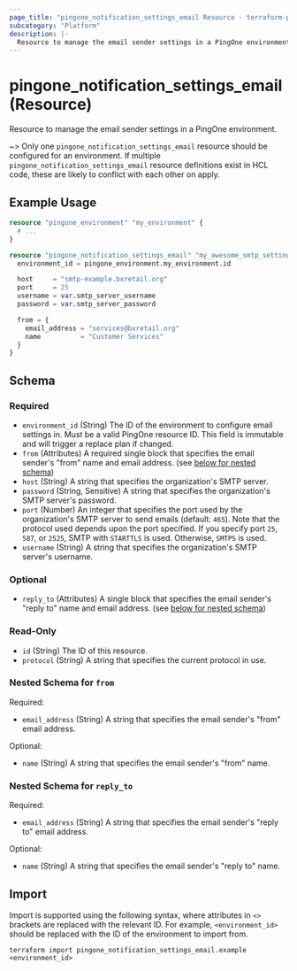 ```yaml
---
page_title: "pingone_notification_settings_email Resource - terraform-provider-pingone"
subcategory: "Platform"
description: |-
  Resource to manage the email sender settings in a PingOne environment.
---
```


# pingone_notification_settings_email (Resource)

Resource to manage the email sender settings in a PingOne environment.

~> Only one `pingone_notification_settings_email` resource should be configured for an environment.  If multiple `pingone_notification_settings_email` resource definitions exist in HCL code, these are likely to conflict with each other on apply.

## Example Usage

```terraform
resource "pingone_environment" "my_environment" {
  # ...
}

resource "pingone_notification_settings_email" "my_awesome_smtp_settings" {
  environment_id = pingone_environment.my_environment.id

  host     = "smtp-example.bxretail.org"
  port     = 25
  username = var.smtp_server_username
  password = var.smtp_server_password

  from = {
    email_address = "services@bxretail.org"
    name          = "Customer Services"
  }
}
```

<!-- schema generated by tfplugindocs -->
## Schema

### Required

- `environment_id` (String) The ID of the environment to configure email settings in.  Must be a valid PingOne resource ID.  This field is immutable and will trigger a replace plan if changed.
- `from` (Attributes) A required single block that specifies the email sender's "from" name and email address. (see [below for nested schema](#nestedatt--from))
- `host` (String) A string that specifies the organization's SMTP server.
- `password` (String, Sensitive) A string that specifies the organization's SMTP server's password.
- `port` (Number) An integer that specifies the port used by the organization's SMTP server to send emails (default: `465`). Note that the protocol used depends upon the port specified. If you specify port `25`, `587`, or `2525`, SMTP with `STARTTLS` is used. Otherwise, `SMTPS` is used.
- `username` (String) A string that specifies the organization's SMTP server's username.

### Optional

- `reply_to` (Attributes) A single block that specifies the email sender's "reply to" name and email address. (see [below for nested schema](#nestedatt--reply_to))

### Read-Only

- `id` (String) The ID of this resource.
- `protocol` (String) A string that specifies the current protocol in use.

<a id="nestedatt--from"></a>
### Nested Schema for `from`

Required:

- `email_address` (String) A string that specifies the email sender's "from" email address.

Optional:

- `name` (String) A string that specifies the email sender's "from" name.


<a id="nestedatt--reply_to"></a>
### Nested Schema for `reply_to`

Required:

- `email_address` (String) A string that specifies the email sender's "reply to" email address.

Optional:

- `name` (String) A string that specifies the email sender's "reply to" name.

## Import

Import is supported using the following syntax, where attributes in `<>` brackets are replaced with the relevant ID.  For example, `<environment_id>` should be replaced with the ID of the environment to import from.

```shell
terraform import pingone_notification_settings_email.example <environment_id>
```
